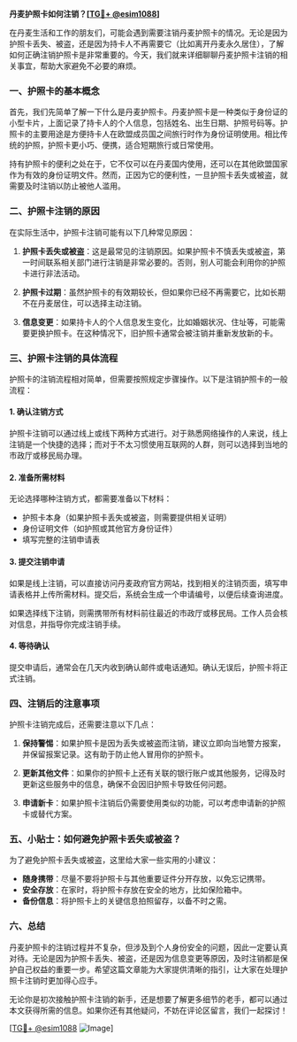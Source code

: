 **丹麦护照卡如何注销？[[TG💪+ @esim1088](https://t.me/s/esim1088)]**

在丹麦生活和工作的朋友们，可能会遇到需要注销丹麦护照卡的情况。无论是因为护照卡丢失、被盗，还是因为持卡人不再需要它（比如离开丹麦永久居住），了解如何正确注销护照卡是非常重要的。今天，我们就来详细聊聊丹麦护照卡注销的相关事宜，帮助大家避免不必要的麻烦。

### 一、护照卡的基本概念

首先，我们先简单了解一下什么是丹麦护照卡。丹麦护照卡是一种类似于身份证的小型卡片，上面记录了持卡人的个人信息，包括姓名、出生日期、护照号码等。护照卡的主要用途是方便持卡人在欧盟成员国之间旅行时作为身份证明使用。相比传统的护照，护照卡更小巧、便携，适合短期旅行或日常使用。

持有护照卡的便利之处在于，它不仅可以在丹麦国内使用，还可以在其他欧盟国家作为有效的身份证明文件。然而，正因为它的便利性，一旦护照卡丢失或被盗，就需要及时注销以防止被他人滥用。

### 二、护照卡注销的原因

在实际生活中，护照卡注销可能有以下几种常见原因：

1. **护照卡丢失或被盗**：这是最常见的注销原因。如果护照卡不慎丢失或被盗，第一时间联系相关部门进行注销是非常必要的。否则，别人可能会利用你的护照卡进行非法活动。
   
2. **护照卡过期**：虽然护照卡的有效期较长，但如果你已经不再需要它，比如长期不在丹麦居住，可以选择主动注销。
   
3. **信息变更**：如果持卡人的个人信息发生变化，比如婚姻状况、住址等，可能需要更换护照卡。在这种情况下，旧护照卡通常会被注销并重新发放新的卡。

### 三、护照卡注销的具体流程

护照卡的注销流程相对简单，但需要按照规定步骤操作。以下是注销护照卡的一般流程：

#### 1. 确认注销方式

护照卡注销可以通过线上或线下两种方式进行。对于熟悉网络操作的人来说，线上注销是一个快捷的选择；而对于不太习惯使用互联网的人群，则可以选择到当地的市政厅或移民局办理。

#### 2. 准备所需材料

无论选择哪种注销方式，都需要准备以下材料：
   - 护照卡本身（如果护照卡丢失或被盗，则需要提供相关证明）
   - 身份证明文件（如护照或其他官方身份证件）
   - 填写完整的注销申请表

#### 3. 提交注销申请

如果是线上注销，可以直接访问丹麦政府官方网站，找到相关的注销页面，填写申请表格并上传所需材料。提交后，系统会生成一个申请编号，以便后续查询进度。

如果选择线下注销，则需携带所有材料前往最近的市政厅或移民局。工作人员会核对信息，并指导你完成注销手续。

#### 4. 等待确认

提交申请后，通常会在几天内收到确认邮件或电话通知。确认无误后，护照卡将正式注销。

### 四、注销后的注意事项

护照卡注销完成后，还需要注意以下几点：

1. **保持警惕**：如果护照卡是因为丢失或被盗而注销，建议立即向当地警方报案，并保留报案记录。这有助于防止他人冒用你的护照卡。

2. **更新其他文件**：如果你的护照卡上还有关联的银行账户或其他服务，记得及时更新这些服务中的信息，确保不会因旧护照卡导致任何问题。

3. **申请新卡**：如果护照卡注销后仍需要使用类似的功能，可以考虑申请新的护照卡或替代方案。

### 五、小贴士：如何避免护照卡丢失或被盗？

为了避免护照卡丢失或被盗，这里给大家一些实用的小建议：

- **随身携带**：尽量不要将护照卡与其他重要证件分开存放，以免忘记携带。
- **安全存放**：在家时，将护照卡存放在安全的地方，比如保险箱中。
- **备份信息**：将护照卡上的关键信息拍照留存，以备不时之需。

### 六、总结

丹麦护照卡的注销过程并不复杂，但涉及到个人身份安全的问题，因此一定要认真对待。无论是因为护照卡丢失、被盗，还是因为信息变更等原因，及时注销都是保护自己权益的重要一步。希望这篇文章能为大家提供清晰的指引，让大家在处理护照卡注销时更加得心应手。

无论你是初次接触护照卡注销的新手，还是想要了解更多细节的老手，都可以通过本文获得所需的信息。如果你还有其他疑问，不妨在评论区留言，我们一起探讨！

[[TG💪+ @esim1088](https://t.me/s/esim1088) ![Image](https://i.postimg.cc/4NQfJmqS/Snipaste-2025-05-13-00-14-12.png)]